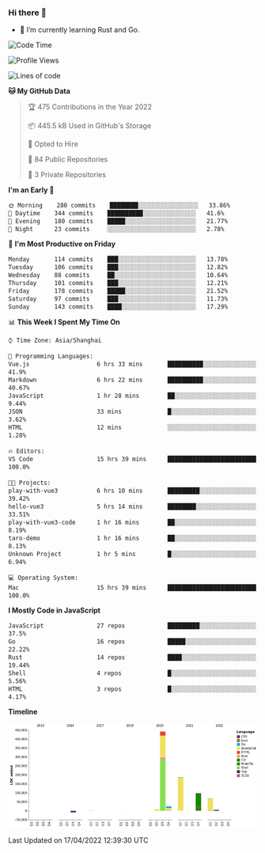 ### Hi there 👋

- 🌱 I’m currently learning Rust and Go.

<!--START_SECTION:waka-->
![Code Time](http://img.shields.io/badge/Code%20Time-332%20hrs-blue)

![Profile Views](http://img.shields.io/badge/Profile%20Views-6-blue)

![Lines of code](https://img.shields.io/badge/From%20Hello%20World%20I%27ve%20Written-833%20Thousand%20lines%20of%20code-blue)

**🐱 My GitHub Data** 

> 🏆 475 Contributions in the Year 2022
 > 
> 📦 445.5 kB Used in GitHub's Storage 
 > 
> 💼 Opted to Hire
 > 
> 📜 84 Public Repositories 
 > 
> 🔑 3 Private Repositories  
 > 
**I'm an Early 🐤** 

```text
🌞 Morning    280 commits    ████████░░░░░░░░░░░░░░░░░   33.86% 
🌆 Daytime    344 commits    ██████████░░░░░░░░░░░░░░░   41.6% 
🌃 Evening    180 commits    █████░░░░░░░░░░░░░░░░░░░░   21.77% 
🌙 Night      23 commits     ░░░░░░░░░░░░░░░░░░░░░░░░░   2.78%

```
📅 **I'm Most Productive on Friday** 

```text
Monday       114 commits    ███░░░░░░░░░░░░░░░░░░░░░░   13.78% 
Tuesday      106 commits    ███░░░░░░░░░░░░░░░░░░░░░░   12.82% 
Wednesday    88 commits     ██░░░░░░░░░░░░░░░░░░░░░░░   10.64% 
Thursday     101 commits    ███░░░░░░░░░░░░░░░░░░░░░░   12.21% 
Friday       178 commits    █████░░░░░░░░░░░░░░░░░░░░   21.52% 
Saturday     97 commits     ███░░░░░░░░░░░░░░░░░░░░░░   11.73% 
Sunday       143 commits    ████░░░░░░░░░░░░░░░░░░░░░   17.29%

```


📊 **This Week I Spent My Time On** 

```text
⌚︎ Time Zone: Asia/Shanghai

💬 Programming Languages: 
Vue.js                   6 hrs 33 mins       ██████████░░░░░░░░░░░░░░░   41.9% 
Markdown                 6 hrs 22 mins       ██████████░░░░░░░░░░░░░░░   40.67% 
JavaScript               1 hr 28 mins        ██░░░░░░░░░░░░░░░░░░░░░░░   9.44% 
JSON                     33 mins             █░░░░░░░░░░░░░░░░░░░░░░░░   3.62% 
HTML                     12 mins             ░░░░░░░░░░░░░░░░░░░░░░░░░   1.28%

🔥 Editors: 
VS Code                  15 hrs 39 mins      █████████████████████████   100.0%

🐱‍💻 Projects: 
play-with-vue3           6 hrs 10 mins       █████████░░░░░░░░░░░░░░░░   39.42% 
hello-vue3               5 hrs 14 mins       ████████░░░░░░░░░░░░░░░░░   33.51% 
play-with-vue3-code      1 hr 16 mins        ██░░░░░░░░░░░░░░░░░░░░░░░   8.19% 
taro-demo                1 hr 16 mins        ██░░░░░░░░░░░░░░░░░░░░░░░   8.13% 
Unknown Project          1 hr 5 mins         █░░░░░░░░░░░░░░░░░░░░░░░░   6.94%

💻 Operating System: 
Mac                      15 hrs 39 mins      █████████████████████████   100.0%

```

**I Mostly Code in JavaScript** 

```text
JavaScript               27 repos            █████████░░░░░░░░░░░░░░░░   37.5% 
Go                       16 repos            █████░░░░░░░░░░░░░░░░░░░░   22.22% 
Rust                     14 repos            ████░░░░░░░░░░░░░░░░░░░░░   19.44% 
Shell                    4 repos             █░░░░░░░░░░░░░░░░░░░░░░░░   5.56% 
HTML                     3 repos             █░░░░░░░░░░░░░░░░░░░░░░░░   4.17%

```


**Timeline**

![Chart not found](https://raw.githubusercontent.com/elton/elton/main/charts/bar_graph.png) 


 Last Updated on 17/04/2022 12:39:30 UTC
<!--END_SECTION:waka-->

<!--
**elton/elton** is a ✨ _special_ ✨ repository because its `README.md` (this file) appears on your GitHub profile.

Here are some ideas to get you started:

- 🔭 I’m currently working on ...
- 🌱 I’m currently learning ...
- 👯 I’m looking to collaborate on ...
- 🤔 I’m looking for help with ...
- 💬 Ask me about ...
- 📫 How to reach me: ...
- 😄 Pronouns: ...
- ⚡ Fun fact: ...
-->
